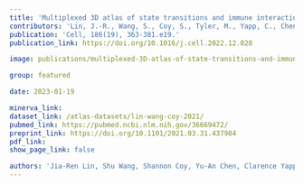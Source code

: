 ```yaml
---
title: 'Multiplexed 3D atlas of state transitions and immune interactions in colorectal cancer.'
contributors: 'Lin, J.-R., Wang, S., Coy, S., Tyler, M., Yapp, C., Chen, Y.-A., Heiser, C.N., Lau, K.S., Santagata, S., Sorger, P.K. (2023).'
publication: 'Cell, 186(19), 363-381.e19.'
publication_link: https://doi.org/10.1016/j.cell.2022.12.028

image: publications/multiplexed-3D-atlas-of-state-transitions-and-immune-interactions-in-colorectal-cancer.PNG

group: featured

date: 2023-01-19

minerva_link:
dataset_link: /atlas-datasets/lin-wang-coy-2021/
pubmed_link: https://pubmed.ncbi.nlm.nih.gov/36669472/
preprint_link: https://doi.org/10.1101/2021.03.31.437984
pdf_link:
show_page_link: false

authors: 'Jia-Ren Lin, Shu Wang, Shannon Coy, Yu-An Chen, Clarence Yapp, Madison Tyler, Maulik K. Nariya, Cody N. Heiser, Ken S. Lau, Sandro Santagata, and Peter K. Sorger'
---
```

